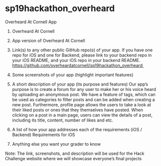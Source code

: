# sp19hackathon_overheard
Overheard At Cornell App

1.	Overheard At Cornell 
2.	App version of Overheard At Cornell  
3.	Link(s) to any other public GitHub repo(s) of your app. If you have one repo for iOS and one for Backend, please link to your backend repo in your iOS README, and your iOS repo in your backend README.
	https://github.com/overheardatcornell/sp19hackathon_overheard 
4.	Some screenshots of your app (highlight important features) 
5.	A short description of your app (its purpose and features)
		Our app’s purpose is to create a forum for any user to make her or his voice heard by uploading an anonymous post. We have a feature of tags, which can be used as categories to filter posts and can be added when creating a new post. Furthermore, profile page allows the users to take a look at their liked posts or ones that they themselves have posted. When clicking on a post in a main page, users can view the details of a post, including its title, content, number of likes and etc.   
6.	A list of how your app addresses each of the requirements (iOS / Backend) Requirements for iOS
	
7.	Anything else you want your grader to know

Note: The link, screenshots, and description will be used for the Hack Challenge website where we will showcase everyone’s final projects 

